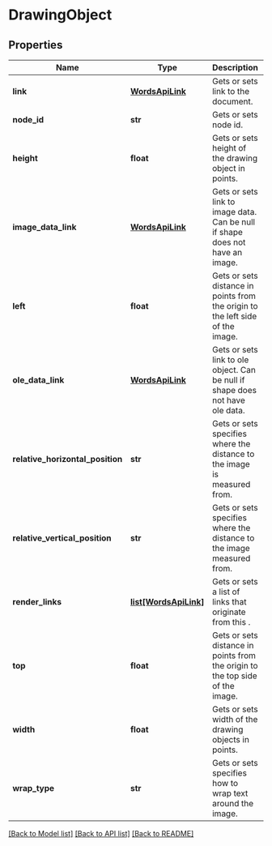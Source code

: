 # DrawingObject

## Properties
Name | Type | Description | Notes
------------ | ------------- | ------------- | -------------
**link** | [**WordsApiLink**](WordsApiLink.md) | Gets or sets link to the document. | [optional] 
**node_id** | **str** | Gets or sets node id. | [optional] 
**height** | **float** | Gets or sets height of the drawing object in points. | [optional] 
**image_data_link** | [**WordsApiLink**](WordsApiLink.md) | Gets or sets link to image data. Can be null if shape does not have an image. | [optional] 
**left** | **float** | Gets or sets distance in points from the origin to the left side of the image.              | [optional] 
**ole_data_link** | [**WordsApiLink**](WordsApiLink.md) | Gets or sets link to ole object. Can be null if shape does not have ole data. | [optional] 
**relative_horizontal_position** | **str** | Gets or sets specifies where the distance to the image is measured from.              | [optional] 
**relative_vertical_position** | **str** | Gets or sets specifies where the distance to the image measured from. | [optional] 
**render_links** | [**list[WordsApiLink]**](WordsApiLink.md) | Gets or sets a list of links that originate from this . | [optional] 
**top** | **float** | Gets or sets distance in points from the origin to the top side of the image. | [optional] 
**width** | **float** | Gets or sets width of the drawing objects in points. | [optional] 
**wrap_type** | **str** | Gets or sets specifies how to wrap text around the image. | [optional] 

[[Back to Model list]](../README.md#documentation-for-models) [[Back to API list]](../README.md#documentation-for-api-endpoints) [[Back to README]](../README.md)


